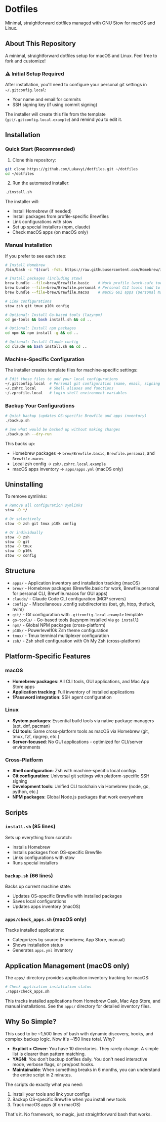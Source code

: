 # Dotfiles

Minimal, straightforward dotfiles managed with GNU Stow for macOS and Linux.

## About This Repository

A minimal, straightforward dotfiles setup for macOS and Linux. Feel free to fork and customize!

### ⚠️ Initial Setup Required
After installation, you'll need to configure your personal git settings in `~/.gitconfig.local`:
- Your name and email for commits
- SSH signing key (if using commit signing)

The installer will create this file from the template (`git/.gitconfig.local.example`) and remind you to edit it.

## Installation

### Quick Start (Recommended)

1. Clone this repository:
```bash
git clone https://github.com/Lukavyi/dotfiles.git ~/dotfiles
cd ~/dotfiles
```

2. Run the automated installer:
```bash
./install.sh
```

The installer will:
- Install Homebrew (if needed)
- Install packages from profile-specific Brewfiles
- Link configurations with stow
- Set up special installers (npm, claude)
- Check macOS apps (on macOS only)

### Manual Installation

If you prefer to see each step:

```bash
# Install Homebrew
/bin/bash -c "$(curl -fsSL https://raw.githubusercontent.com/Homebrew/install/HEAD/install.sh)"

# Install packages (including stow)
brew bundle --file=brew/Brewfile.basic    # Work profile (work-safe tools only)
brew bundle --file=brew/Brewfile.personal # Personal CLI tools (add to basic)
brew bundle --file=brew/Brewfile.macos    # macOS GUI apps (personal macOS only)

# Link configurations
stow zsh git tmux p10k config

# Optional: Install Go-based tools (lazynpm)
cd go-tools && bash install.sh && cd ..

# Optional: Install npm packages
cd npm && npm install -g && cd ..

# Optional: Install Claude config
cd claude && bash install.sh && cd ..
```

### Machine-Specific Configuration

The installer creates template files for machine-specific settings:
```bash
# Edit these files to add your local configurations
~/.gitconfig.local  # Personal git configuration (name, email, signing key)
~/.zshrc.local      # Shell aliases and functions
~/.zprofile.local   # Login shell environment variables
```

### Backup Your Configurations

```bash
# Quick backup (updates OS-specific Brewfile and apps inventory)
./backup.sh

# See what would be backed up without making changes
./backup.sh --dry-run
```

This backs up:
- Homebrew packages → `brew/Brewfile.basic`, `Brewfile.personal`, and `Brewfile.macos`
- Local zsh config → `zsh/.zshrc.local.example`
- macOS apps inventory → `apps/apps.yml` (macOS only)

## Uninstalling

To remove symlinks:
```bash
# Remove all configuration symlinks
stow -D */

# Or selectively
stow -D zsh git tmux p10k config

# Or individually
stow -D zsh
stow -D git
stow -D tmux
stow -D p10k
stow -D config
```

## Structure

- `apps/` - Application inventory and installation tracking (macOS)
- `brew/` - Homebrew packages (Brewfile.basic for work, Brewfile.personal for personal CLI, Brewfile.macos for GUI apps)
- `claude/` - Claude Code CLI configuration (MCP servers)
- `config/` - Miscellaneous .config subdirectories (bat, gh, htop, thefuck, nvim)
- `git/` - Git configuration with `.gitconfig.local.example` template
- `go-tools/` - Go-based tools (lazynpm installed via `go install`)
- `npm/` - Global NPM packages (cross-platform)
- `p10k/` - Powerlevel10k Zsh theme configuration
- `tmux/` - Tmux terminal multiplexer configuration
- `zsh/` - Zsh shell configuration with Oh My Zsh (cross-platform)

## Platform-Specific Features

### macOS
- **Homebrew packages**: All CLI tools, GUI applications, and Mac App Store apps
- **Application tracking**: Full inventory of installed applications
- **1Password integration**: SSH agent configuration

### Linux  
- **System packages**: Essential build tools via native package managers (apt, dnf, pacman)
- **CLI tools**: Same cross-platform tools as macOS via Homebrew (git, tmux, fzf, ripgrep, etc.)
- **Server-focused**: No GUI applications - optimized for CLI/server environments

### Cross-Platform
- **Shell configuration**: Zsh with machine-specific local configs
- **Git configuration**: Universal git settings with platform-specific SSH signing
- **Development tools**: Unified CLI toolchain via Homebrew (node, go, python, etc.)
- **NPM packages**: Global Node.js packages that work everywhere

## Scripts

### `install.sh` (85 lines)
Sets up everything from scratch:
- Installs Homebrew
- Installs packages from OS-specific Brewfile
- Links configurations with stow
- Runs special installers

### `backup.sh` (66 lines)
Backs up current machine state:
- Updates OS-specific Brewfile with installed packages
- Saves local configurations
- Updates apps inventory (macOS)

### `apps/check_apps.sh` (macOS only)
Tracks installed applications:
- Categorizes by source (Homebrew, App Store, manual)
- Shows installation status
- Generates `apps.yml` inventory

## Application Management (macOS only)

The `apps/` directory provides application inventory tracking for macOS:
```bash
# Check application installation status
./apps/check_apps.sh
```

This tracks installed applications from Homebrew Cask, Mac App Store, and manual installations. See the `apps/` directory for detailed inventory files.

## Why So Simple?

This used to be ~1,500 lines of bash with dynamic discovery, hooks, and complex backup logic. Now it's ~150 lines total. Why?

- **Explicit > Clever**: You have 10 directories. They rarely change. A simple list is clearer than pattern matching.
- **YAGNI**: You don't backup dotfiles daily. You don't need interactive mode, verbose flags, or pre/post hooks.
- **Maintainable**: When something breaks in 6 months, you can understand the entire script in 2 minutes.

The scripts do exactly what you need:
1. Install your tools and link your configs
2. Backup OS-specific Brewfile when you install new tools
3. Track macOS apps (if on macOS)

That's it. No framework, no magic, just straightforward bash that works.